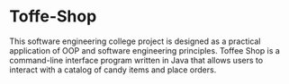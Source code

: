 # Toffe-Shop
This software engineering college project is designed as a practical application of OOP and software engineering principles.
Toffee Shop is a command-line interface program written in Java that allows users to interact with a catalog of candy items and place orders.
